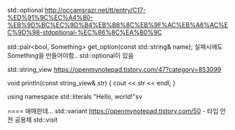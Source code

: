 
std::optional http://occamsrazr.net/tt/entry/C17-%ED%91%9C%EC%A4%80-%EB%9D%BC%EC%9D%B4%EB%B8%8C%EB%9F%AC%EB%A6%AC%EC%9D%98-stdoptional-%EC%86%8C%EA%B0%9C


std::pair<bool, Something> get_option(const std::string& name);
실패시에도 Something을 만들어야함..
std::optional<Something>이 있음



std::string_view https://openmynotepad.tistory.com/47?category=853099

void println(const string_view& str)
{
    cout << str << endl;
}

using namespace std::literals
"Hello, world!"sv



==== 애매한데...
std::variant https://openmynotepad.tistory.com/50 - 타입 안전 공용체
std::visit
